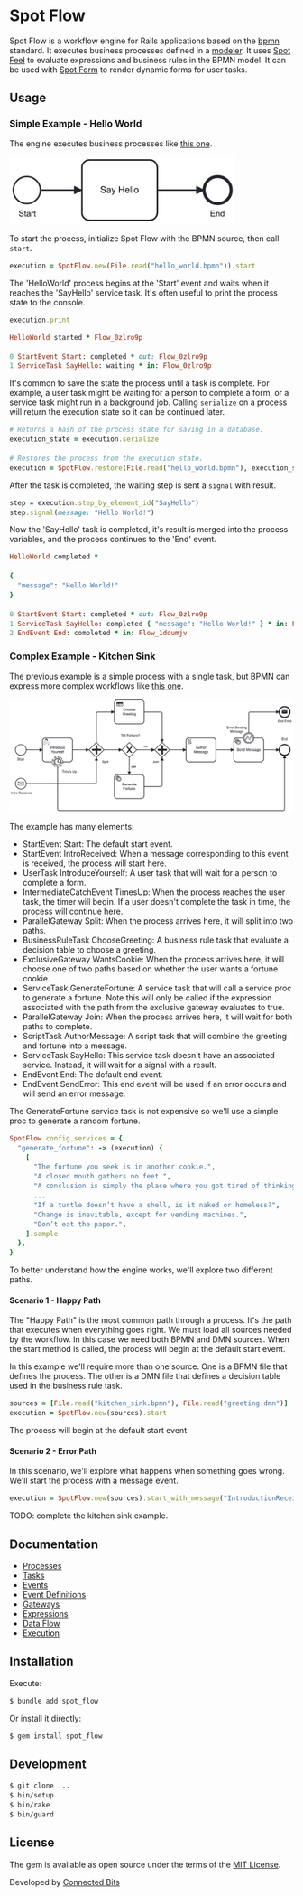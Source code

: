 # Spot Flow

Spot Flow is a workflow engine for Rails applications based on the [bpmn](https://www.bpmn.org) standard. It executes business processes defined in a [modeler](https://camunda.com/download/modeler/). It uses [Spot Feel](https://github.com/connectedbits/spot-feel) to evaluate expressions and business rules in the BPMN model. It can be used with [Spot Form](https://github.com/connectedbits/spot-form) to render dynamic forms for user tasks.

## Usage

### Simple Example - Hello World

The engine executes business processes like [this one](/test/fixtures/files/hello_world.bpmn).

<img src="test/fixtures/files/hello_world.png" alt="Hello World BPMN" style="width:400px;"/>

To start the process, initialize Spot Flow with the BPMN source, then call `start`.

```ruby
execution = SpotFlow.new(File.read("hello_world.bpmn")).start
```

The 'HelloWorld' process begins at the 'Start' event and waits when it reaches the 'SayHello' service task. It's often useful to print the process state to the console.

```ruby
execution.print
```

```ruby
HelloWorld started * Flow_0zlro9p

0 StartEvent Start: completed * out: Flow_0zlro9p
1 ServiceTask SayHello: waiting * in: Flow_0zlro9p
```

It's common to save the state the process until a task is complete. For example, a user task might be waiting for a person to complete a form, or a service task might run in a background job. Calling `serialize` on a process will return the execution state so it can be continued later.

```ruby
# Returns a hash of the process state for saving in a database.
execution_state = execution.serialize

# Restores the process from the execution state.
execution = SpotFlow.restore(File.read("hello_world.bpmn"), execution_state:)
```

After the task is completed, the waiting step is sent a `signal` with result.

```ruby
step = execution.step_by_element_id("SayHello")
step.signal(message: "Hello World!")
```

Now the 'SayHello' task is completed, it's result is merged into the process variables, and the process continues to the 'End' event.

```ruby
HelloWorld completed *

{
  "message": "Hello World!"
}

0 StartEvent Start: completed * out: Flow_0zlro9p
1 ServiceTask SayHello: completed { "message": "Hello World!" } * in: Flow_0zlro9p * out: Flow_1doumjv
2 EndEvent End: completed * in: Flow_1doumjv
```

### Complex Example - Kitchen Sink

The previous example is a simple process with a single task, but BPMN can express more complex workflows like [this one](/test/fixtures/files/kitchen_sink.bpmn).

![Example](test/fixtures/files/kitchen_sink.png)

The example has many elements:

- StartEvent Start: The default start event.
- StartEvent IntroReceived: When a message corresponding to this event is received, the process will start here.
- UserTask IntroduceYourself: A user task that will wait for a person to complete a form.
- IntermediateCatchEvent TimesUp: When the process reaches the user task, the timer will begin. If a user doesn't complete the task in time, the process will continue here.
- ParallelGateway Split: When the process arrives here, it will split into two paths.
- BusinessRuleTask ChooseGreeting: A business rule task that evaluate a decision table to choose a greeting.
- ExclusiveGateway WantsCookie: When the process arrives here, it will choose one of two paths based on whether the user wants a fortune cookie.
- ServiceTask GenerateFortune: A service task that will call a service proc to generate a fortune. Note this will only be called if the expression associated with the path from the exclusive gateway evaluates to true.
- ParallelGateway Join: When the process arrives here, it will wait for both paths to complete.
- ScriptTask AuthorMessage: A script task that will combine the greeting and fortune into a message.
- ServiceTask SayHello: This service task doesn't have an associated service. Instead, it will wait for a signal with a result.
- EndEvent End: The default end event.
- EndEvent SendError: This end event will be used if an error occurs and will send an error message.

The GenerateFortune service task is not expensive so we'll use a simple proc to generate a random fortune.

```ruby
SpotFlow.config.services = {
  "generate_fortune": -> (execution) {
    [
      "The fortune you seek is in another cookie.",
      "A closed mouth gathers no feet.",
      "A conclusion is simply the place where you got tired of thinking.",
      ...
      "If a turtle doesn’t have a shell, is it naked or homeless?",
      "Change is inevitable, except for vending machines.",
      "Don’t eat the paper.",
    ].sample
  },
}
```

To better understand how the engine works, we'll explore two different paths.

#### Scenario 1 - Happy Path

The "Happy Path" is the most common path through a process. It's the path that executes when everything goes right. We must load all sources needed by the workflow. In this case we need both BPMN and DMN sources. When the start method is called, the process will begin at the default start event.

In this example we'll require more than one source. One is a BPMN file that defines the process. The other is a DMN file that defines a decision table used in the business rule task.

```ruby
sources = [File.read("kitchen_sink.bpmn"), File.read("greeting.dmn")]
execution = SpotFlow.new(sources).start
```

The process will begin at the default start event.

#### Scenario 2 - Error Path

In this scenario, we'll explore what happens when something goes wrong. We'll start the process with a message event.

```ruby
execution = SpotFlow.new(sources).start_with_message("IntroductionReceived", { name: "Bob", language: "en", formal: true, cookie: false, error: true })
```

TODO: complete the kitchen sink example.

## Documentation

- [Processes](/docs/processes.md)
- [Tasks](/docs/tasks.md)
- [Events](/docs/events.md)
- [Event Definitions](/docs/event_definitions.md)
- [Gateways](/docs/gateways.md)
- [Expressions](/docs/expressions.md)
- [Data Flow](/docs/data_flow.md)
- [Execution](/docs/execution.md)

## Installation

Execute:

```bash
$ bundle add spot_flow
```

Or install it directly:

```bash
$ gem install spot_flow
```

## Development

```bash
$ git clone ...
$ bin/setup
$ bin/rake
$ bin/guard
```

## License

The gem is available as open source under the terms of the [MIT License](https://opensource.org/licenses/MIT).

Developed by [Connected Bits](http://www.connectedbits.com)
